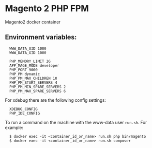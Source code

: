 # Magento 2 PHP FPM

Magento2 docker container

## Environment variables:
```
  WWW_DATA_UID 1000
  WWW_DATA_GID 1000

  PHP_MEMORY_LIMIT 2G
  APP_MAGE_MODE developer
  PHP_PORT 9000
  PHP_PM dynamic
  PHP_PM_MAX_CHILDREN 10
  PHP_PM_START_SERVERS 4
  PHP_PM_MIN_SPARE_SERVERS 2
  PHP_PM_MAX_SPARE_SERVERS 6
```

For xdebug there are the following config settings:
```
  XDEBUG_CONFIG
  PHP_IDE_CONFIG
```

To run a command on the machine with the www-data user `run.sh`.
For example:

```
  $ docker exec -it <container_id_or_name> run.sh php bin/magento
  $ docker exec -it <container_id_or_name> run.sh composer
```